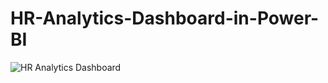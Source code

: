 # HR-Analytics-Dashboard-in-Power-BI
![HR Analytics Dashboard](https://github.com/Poornachandra02/HR-Analytics-Dashboard-in-Power-BI/assets/91492995/bd405ea7-609c-4755-941d-9975537aac5d)
